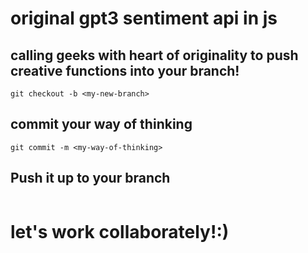 # original gpt3 sentiment api in js 
## calling geeks with heart of originality to push creative functions into your branch!
```
git checkout -b <my-new-branch>
```
## commit your way of thinking
```
git commit -m <my-way-of-thinking>
```
## Push it up to your branch
```git push github <my-way-of-thinking>
```
# let's work collaborately!:)
